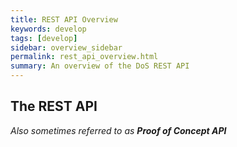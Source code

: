 ```yaml
---
title: REST API Overview
keywords: develop
tags: [develop]
sidebar: overview_sidebar
permalink: rest_api_overview.html
summary: An overview of the DoS REST API
---
```


## The REST API ##

*Also sometimes referred to as **Proof of Concept API***

